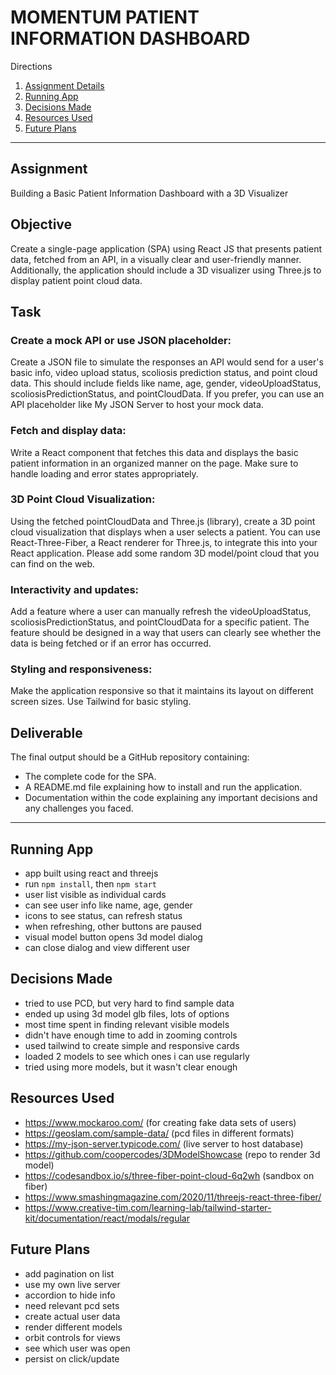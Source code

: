 # MOMENTUM PATIENT INFORMATION DASHBOARD

Directions

1. [Assignment Details](#assignment)
2. [Running App](#running-app)
3. [Decisions Made](#decisions-made)
4. [Resources Used](#resources-used)
5. [Future Plans](#future-plans)

---

## Assignment

Building a Basic Patient Information Dashboard with a 3D Visualizer

## Objective

Create a single-page application (SPA) using React JS that presents patient data, fetched from an API, in a visually clear and user-friendly manner. Additionally, the application should include a 3D visualizer using Three.js to display patient point cloud data.

## Task

### Create a mock API or use JSON placeholder:

Create a JSON file to simulate the responses an API would send for a user's basic info, video upload status, scoliosis prediction status, and point cloud data. This should include fields like name, age, gender, videoUploadStatus, scoliosisPredictionStatus, and pointCloudData. If you prefer, you can use an API placeholder like My JSON Server to host your mock data.

### Fetch and display data:

Write a React component that fetches this data and displays the basic patient information in an organized manner on the page. Make sure to handle loading and error states appropriately.

### 3D Point Cloud Visualization:

Using the fetched pointCloudData and Three.js (library), create a 3D point cloud visualization that displays when a user selects a patient. You can use React-Three-Fiber, a React renderer for Three.js, to integrate this into your React application. Please add some random 3D model/point cloud that you can find on the web.

### Interactivity and updates:

Add a feature where a user can manually refresh the videoUploadStatus, scoliosisPredictionStatus, and pointCloudData for a specific patient. The feature should be designed in a way that users can clearly see whether the data is being fetched or if an error has occurred.

### Styling and responsiveness:

Make the application responsive so that it maintains its layout on different screen sizes. Use Tailwind for basic styling.

## Deliverable

The final output should be a GitHub repository containing:

- The complete code for the SPA.
- A README.md file explaining how to install and run the application.
- Documentation within the code explaining any important decisions and any challenges you faced.

---

## Running App

- app built using react and threejs
- run `npm install`, then `npm start`
- user list visible as individual cards
- can see user info like name, age, gender
- icons to see status, can refresh status
- when refreshing, other buttons are paused
- visual model button opens 3d model dialog
- can close dialog and view different user

## Decisions Made

- tried to use PCD, but very hard to find sample data
- ended up using 3d model glb files, lots of options
- most time spent in finding relevant visible models
- didn't have enough time to add in zooming controls
- used tailwind to create simple and responsive cards
- loaded 2 models to see which ones i can use regularly
- tried using more models, but it wasn't clear enough

## Resources Used

- https://www.mockaroo.com/ (for creating fake data sets of users)
- https://geoslam.com/sample-data/ (pcd files in different formats)
- https://my-json-server.typicode.com/ (live server to host database)
- https://github.com/coopercodes/3DModelShowcase (repo to render 3d model)
- https://codesandbox.io/s/three-fiber-point-cloud-6q2wh (sandbox on fiber)
- https://www.smashingmagazine.com/2020/11/threejs-react-three-fiber/
- https://www.creative-tim.com/learning-lab/tailwind-starter-kit/documentation/react/modals/regular

## Future Plans

- add pagination on list
- use my own live server
- accordion to hide info
- need relevant pcd sets
- create actual user data
- render different models
- orbit controls for views
- see which user was open
- persist on click/update
